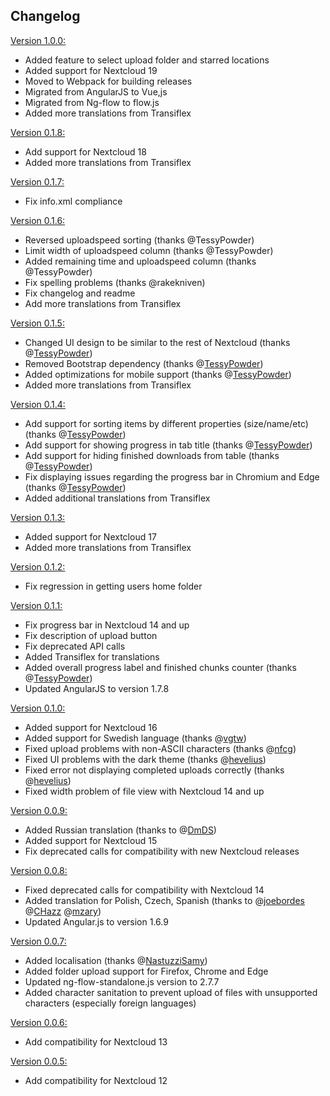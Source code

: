 Changelog
-------------
[Version 1.0.0:](https://github.com/e-alfred/flowupload/releases/tag/1.0.0)
- Added feature to select upload folder and starred locations
- Added support for Nextcloud 19
- Moved to Webpack for building releases
- Migrated from AngularJS to Vue,js
- Migrated from Ng-flow to flow.js
- Added more translations from Transiflex

[Version 0.1.8:](https://github.com/e-alfred/flowupload/releases/tag/0.1.8)
- Add support for Nextcloud 18
- Added more translations from Transiflex

[Version 0.1.7:](https://github.com/e-alfred/flowupload/releases/tag/0.1.7)
- Fix info.xml compliance

[Version 0.1.6:](https://github.com/e-alfred/flowupload/releases/tag/0.1.6)
- Reversed uploadspeed sorting (thanks @TessyPowder)
- Limit width of uploadspeed column (thanks @TessyPowder)
- Added remaining time and uploadspeed column (thanks @TessyPowder)
- Fix spelling problems (thanks @rakekniven)
- Fix changelog and readme
- Add more translations from Transiflex

[Version 0.1.5:](https://github.com/e-alfred/flowupload/releases/tag/0.1.5)
- Changed UI design to be similar to the rest of Nextcloud (thanks @[TessyPowder](https://github.com/TessyPowder))
- Removed Bootstrap dependency (thanks @[TessyPowder](https://github.com/TessyPowder))
- Added optimizations for mobile support (thanks @[TessyPowder](https://github.com/TessyPowder))
- Added more translations from Transiflex

[Version 0.1.4:](https://github.com/e-alfred/flowupload/releases/tag/0.1.4)
- Add support for sorting items by different properties (size/name/etc) (thanks @[TessyPowder](https://github.com/TessyPowder))
- Add support for showing progress in tab title (thanks @[TessyPowder](https://github.com/TessyPowder))
- Add support for hiding finished downloads from table (thanks @[TessyPowder](https://github.com/TessyPowder))
- Fix displaying issues regarding the progress bar in Chromium and Edge (thanks @[TessyPowder](https://github.com/TessyPowder))
- Added additional translations from Transiflex

[Version 0.1.3:](https://github.com/e-alfred/flowupload/releases/tag/0.1.3)
- Added support for Nextcloud 17
- Added more translations from Transiflex

[Version 0.1.2:](https://github.com/e-alfred/flowupload/releases/tag/0.1.2)
- Fix regression in getting users home folder

[Version 0.1.1:](https://github.com/e-alfred/flowupload/releases/tag/0.1.1)
- Fix progress bar in Nextcloud 14 and up
- Fix description of upload button
- Fix deprecated API calls
- Added Transiflex for translations
- Added overall progress label and finished chunks counter (thanks @[TessyPowder](https://github.com/TessyPowder))
- Updated AngularJS to version 1.7.8

[Version 0.1.0:](https://github.com/e-alfred/flowupload/releases/tag/0.1.0)
- Added support for Nextcloud 16
- Added support for Swedish language (thanks @[vgtw](https://github.com/vgtw))
- Fixed upload problems with non-ASCII characters (thanks @[nfcg](https://github.com/nfcg))
- Fixed UI problems with the dark theme (thanks @[hevelius](https://github.com/hevelius))
- Fixed error not displaying completed uploads correctly (thanks @[hevelius](https://github.com/hevelius))
- Fixed width problem of file view with Nextcloud 14 and up

[Version 0.0.9:](https://github.com/e-alfred/flowupload/releases/tag/0.0.9)
- Added Russian translation (thanks to @[DmDS](https://github.com/DmDS))
- Added support for Nextcloud 15
- Fix deprecated calls for compatibility with new Nextcloud releases

[Version 0.0.8:](https://github.com/e-alfred/flowupload/releases/tag/0.0.8)
- Fixed deprecated calls for compatibility with Nextcloud 14
- Added translation for Polish, Czech, Spanish (thanks to @[joebordes](https://github.com/joebordes) @[CHazz](https://github.com/CHazz) @[mzary](https://github.com/mzary))
- Updated Angular.js to version 1.6.9

[Version 0.0.7:](https://github.com/e-alfred/flowupload/releases/tag/0.0.7)
- Added localisation (thanks @[NastuzziSamy](https://github.com/NastuzziSamy))
- Added folder upload support for Firefox, Chrome and Edge
- Updated ng-flow-standalone.js version to 2.7.7
- Added character sanitation to prevent upload of files with unsupported characters (especially foreign languages)

[Version 0.0.6:](https://github.com/e-alfred/flowupload/releases/tag/0.0.6)
- Add compatibility for Nextcloud 13

[Version 0.0.5:](https://github.com/e-alfred/flowupload/releases/tag/0.0.5)
- Add compatibility for Nextcloud 12
